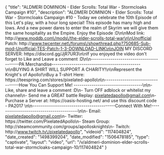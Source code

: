 {
    "title": "ALDMERI DOMINION - Elder Scrolls: Total War - Stormcloaks Campaign #10",
    "description": "ALDMERI DOMINION - Elder Scrolls: Total War - Stormcloaks Campaign #10 - Today we celebrate the 10th Episode of this Let's play, with a hour long special!  This episode has many high and lows.  And a new power dares to enter the realm of Skyrim we will give them the same hospitality as the Empire. Enjoy the Episode :D\n\nMod link: http:\/\/www.moddb.com\/mods\/the-elder-scrolls-total-war\n\nUnofficial Patch: http:\/\/www.twcenter.net\/forums\/showthread.php?750685-Sub-mod-Unofficial-TES-Patch-1-3-DOWNLOAD-LINK\n\nJOIN MY DISCORD SERVER: https:\/\/discord.gg\/JjR7UR3\n\nIf you enjoyed the video don't forget to Like and Leave a comment :D\n\n-----------------------------------------PA Merchandise---------------------------------------------\n\nBUYING A SHIRT WILL SUPPORT A CHARITY!\n\nRepresent the Knight's of Apollo!\nBuy a T-shirt Here: https:\/\/teespring.com\/stores\/pixelated-apollo\n\n----------------------------------How You Can Support Me! -----------------------------------\n\n- Like, share and leave a comment :D\n- Turn OFF adblock or whitelist my channel\n- Send me a GREAT battle Replay: pixelatedapollo@gmail.com\n- Purchase a Server at: https:\/\/oasis-hosting.net\/ and use this discount code - PA2017 \n\n------------------------------------------Connect With Me!-----------------------------------------\n\n- Email: pixelatedapollo@gmail.com\n- Twitter: https:\/\/twitter.com\/PixelatedApollo\n- Steam Group:  http:\/\/steamcommunity.com\/groups\/apollosknights\n- Twitch: http:\/\/www.twitch.tv\/pixelatedapollo",
    "videoid": "117404824",
    "date_created": "1498399204",
    "date_modified": "1506478185",
    "type": "captivate",
    "layout": "video",
    "url": "\/v\/aldmeri-dominion-elder-scrolls-total-war-stormcloaks-campaign-10\/117404824"
}